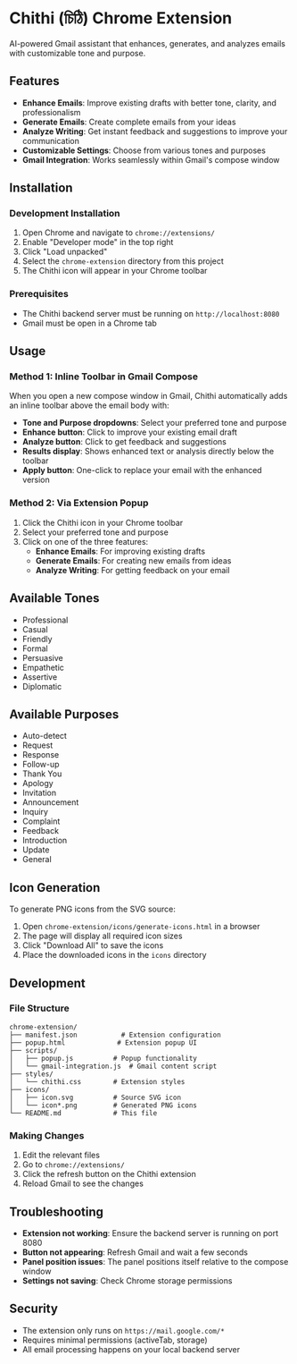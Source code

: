 # Chithi (চিঠি) Chrome Extension

AI-powered Gmail assistant that enhances, generates, and analyzes emails with customizable tone and purpose.

## Features

- **Enhance Emails**: Improve existing drafts with better tone, clarity, and professionalism
- **Generate Emails**: Create complete emails from your ideas
- **Analyze Writing**: Get instant feedback and suggestions to improve your communication
- **Customizable Settings**: Choose from various tones and purposes
- **Gmail Integration**: Works seamlessly within Gmail's compose window

## Installation

### Development Installation

1. Open Chrome and navigate to `chrome://extensions/`
2. Enable "Developer mode" in the top right
3. Click "Load unpacked"
4. Select the `chrome-extension` directory from this project
5. The Chithi icon will appear in your Chrome toolbar

### Prerequisites

- The Chithi backend server must be running on `http://localhost:8080`
- Gmail must be open in a Chrome tab

## Usage

### Method 1: Inline Toolbar in Gmail Compose

When you open a new compose window in Gmail, Chithi automatically adds an inline toolbar above the email body with:
- **Tone and Purpose dropdowns**: Select your preferred tone and purpose
- **Enhance button**: Click to improve your existing email draft
- **Analyze button**: Click to get feedback and suggestions
- **Results display**: Shows enhanced text or analysis directly below the toolbar
- **Apply button**: One-click to replace your email with the enhanced version

### Method 2: Via Extension Popup

1. Click the Chithi icon in your Chrome toolbar
2. Select your preferred tone and purpose
3. Click on one of the three features:
   - **Enhance Emails**: For improving existing drafts
   - **Generate Emails**: For creating new emails from ideas
   - **Analyze Writing**: For getting feedback on your email

## Available Tones

- Professional
- Casual
- Friendly
- Formal
- Persuasive
- Empathetic
- Assertive
- Diplomatic

## Available Purposes

- Auto-detect
- Request
- Response
- Follow-up
- Thank You
- Apology
- Invitation
- Announcement
- Inquiry
- Complaint
- Feedback
- Introduction
- Update
- General

## Icon Generation

To generate PNG icons from the SVG source:

1. Open `chrome-extension/icons/generate-icons.html` in a browser
2. The page will display all required icon sizes
3. Click "Download All" to save the icons
4. Place the downloaded icons in the `icons` directory

## Development

### File Structure

```
chrome-extension/
├── manifest.json           # Extension configuration
├── popup.html             # Extension popup UI
├── scripts/
│   ├── popup.js          # Popup functionality
│   └── gmail-integration.js  # Gmail content script
├── styles/
│   └── chithi.css        # Extension styles
├── icons/
│   ├── icon.svg          # Source SVG icon
│   └── icon*.png         # Generated PNG icons
└── README.md             # This file
```

### Making Changes

1. Edit the relevant files
2. Go to `chrome://extensions/`
3. Click the refresh button on the Chithi extension
4. Reload Gmail to see the changes

## Troubleshooting

- **Extension not working**: Ensure the backend server is running on port 8080
- **Button not appearing**: Refresh Gmail and wait a few seconds
- **Panel position issues**: The panel positions itself relative to the compose window
- **Settings not saving**: Check Chrome storage permissions

## Security

- The extension only runs on `https://mail.google.com/*`
- Requires minimal permissions (activeTab, storage)
- All email processing happens on your local backend server
